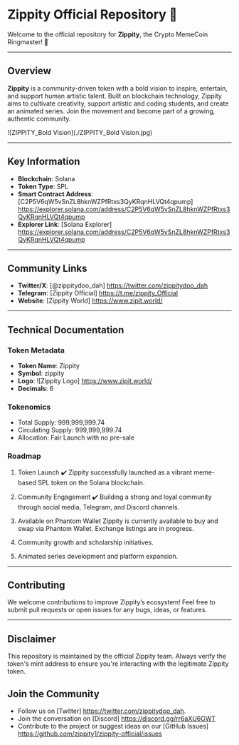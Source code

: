 # Zippity Official Repository 🎩  
Welcome to the official repository for **Zippity**, the Crypto MemeCoin Ringmaster! 🎪  

---

## Overview  
**Zippity** is a community-driven token with a bold vision to inspire, entertain, and support human artistic talent. Built on blockchain technology, Zippity aims to cultivate creativity, support artistic and coding students, and create an animated series. Join the movement and become part of a growing, authentic community. 

![ZIPPITY_Bold Vision](./ZIPPITY_Bold Vision.jpg)

---

## Key Information  

- **Blockchain**: Solana  
- **Token Type**: SPL  
- **Smart Contract Address**: [C2P5V6qW5vSnZL8hknWZPfRtxs3QyKRqnHLVQt4qpump] https://explorer.solana.com/address/C2P5V6qW5vSnZL8hknWZPfRtxs3QyKRqnHLVQt4qpump
- **Explorer Link**: [Solana Explorer] https://explorer.solana.com/address/C2P5V6qW5vSnZL8hknWZPfRtxs3QyKRqnHLVQt4qpump

---

## Community Links  

- **Twitter/X**: [@zippitydoo_dah] https://twitter.com/zippitydoo_dah  
- **Telegram**: [Zippity Official]
https://t.me/zippity_Official
- **Website**: [Zippity World] https://www.zipit.world/

---

## Technical Documentation  

### Token Metadata  
- **Token Name**: Zippity  
- **Symbol**: zippity 
- **Logo**: ![Zippity Logo] https://www.zipit.world/
- **Decimals**: 6

### Tokenomics  
- Total Supply: 999,999,999.74
- Circulating Supply: 999,999,999.74
- Allocation: Fair Launch with no pre-sale 

### Roadmap  
1. Token Launch ✔️
Zippity successfully launched as a vibrant meme-based SPL token on the Solana blockchain.

2. Community Engagement ✔️
Building a strong and loyal community through social media, Telegram, and Discord channels.

3. Available on Phantom Wallet Zippity is currently available to buy and swap via Phantom Wallet. Exchange listings are in progress.

4. Community growth and scholarship initiatives.

5. Animated series development and platform expansion.

---

## Contributing  

We welcome contributions to improve Zippity’s ecosystem! Feel free to submit pull requests or open issues for any bugs, ideas, or features.  

---

## Disclaimer  

This repository is maintained by the official Zippity team. Always verify the token's mint address to ensure you're interacting with the legitimate Zippity token.

## Join the Community
- Follow us on [Twitter]
https://twitter.com/zippitydoo_dah.
- Join the conversation on [Discord]
https://discord.gg/rr6aXU6GWT
- Contribute to the project or suggest ideas on our [GitHub Issues]
https://github.com/zippity1/zippity-official/issues
